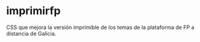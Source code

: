 # imprimirfp
CSS que mejora la versión imprimible de los temas de la plataforma de FP a distancia de Galicia.
